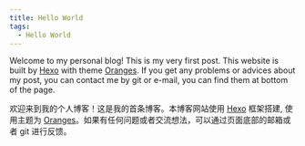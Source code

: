 ```yaml
---
title: Hello World
tags:
  - Hello World
---
```


Welcome to my personal blog! This is my very first post. This website is built by [Hexo](https://hexo.io/) with theme [Oranges](https://github.com/zchengsite/hexo-theme-oranges). If you get any problems or advices about my post, you can contact me by git or e-mail, you can find them at bottom of the page.

欢迎来到我的个人博客！这是我的首条博客。本博客网站使用 [Hexo](https://hexo.io/) 框架搭建, 使用主题为 [Oranges](https://github.com/zchengsite/hexo-theme-oranges)。如果有任何问题或者交流想法，可以通过页面底部的邮箱或者 git 进行反馈。
